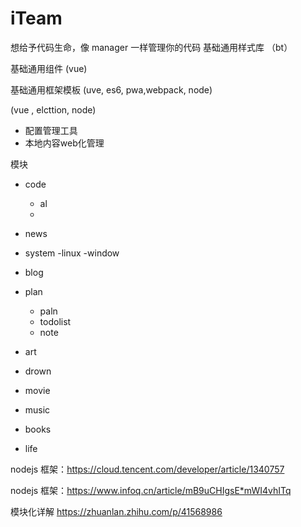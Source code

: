 # iTeam
想给予代码生命，像 manager 一样管理你的代码
基础通用样式库 （bt）

基础通用组件   (vue)

基础通用框架模板 (uve, es6, pwa,webpack, node)

(vue , elcttion, node)
- 配置管理工具
- 本地内容web化管理

模块

- code
  - al
  - 

- news

- system
  -linux
  -window

- blog

- plan
  - paln
  - todolist
  - note

-  art
  - drown
  - movie
  - music
  - books
  - life

nodejs 框架：https://cloud.tencent.com/developer/article/1340757

nodejs 框架：https://www.infoq.cn/article/mB9uCHIgsE*mWI4vhITq

模块化详解 https://zhuanlan.zhihu.com/p/41568986
